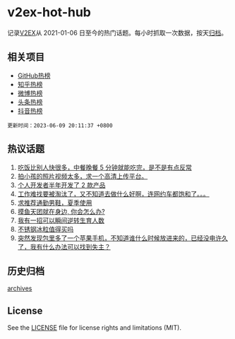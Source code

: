 # v2ex-hot-hub

 记录[V2EX](https://www.v2ex.com/)从 2021-01-06 日至今的热门话题。每小时抓取一次数据，按天[归档](archives)。
 
 ## 相关项目

- [GitHub热榜](https://github.com/snaildev/github-hot-hub)
- [知乎热榜](https://github.com/snaildev/zhihu-hot-hub)
- [微博热榜](https://github.com/snaildev/weibo-hot-hub)
- [头条热榜](https://github.com/snaildev/toutiao-hot-hub)
- [抖音热榜](https://github.com/snaildev/douyin-hot-hub)


 `更新时间：2023-06-09 20:11:37 +0800`

## 热议话题

1. [吃饭比别人快很多，中餐晚餐 5 分钟就能吃完，是不是有点反常](https://www.v2ex.com/t/947169)
1. [拍小孩的照片视频太多，求一个高清上传平台。](https://www.v2ex.com/t/947187)
1. [个人开发者半年开发了 2 款产品](https://www.v2ex.com/t/947105)
1. [工作难找要被淘汰了，又不知道去做什么好啊，连网约车都饱和了。。。](https://www.v2ex.com/t/947259)
1. [求推荐通勤男鞋，夏季使用](https://www.v2ex.com/t/947219)
1. [摸鱼天团就在身边, 你会怎么办?](https://www.v2ex.com/t/947230)
1. [我有一招可以瞬间逆转生育人数](https://www.v2ex.com/t/947370)
1. [不锈钢冰粒值得买吗](https://www.v2ex.com/t/947220)
1. [突然发现包里多了一个苹果手机，不知道谁什么时候放进来的，已经没电许久了，我有什么办法可以找到失主？](https://www.v2ex.com/t/947160)

## 历史归档

[archives](archives)

## License

See the [LICENSE](LICENSE) file for license rights and limitations (MIT).
